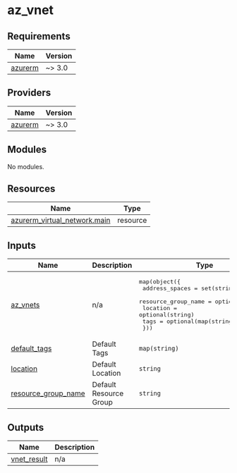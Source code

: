 # az_vnet

<!-- BEGINNING OF PRE-COMMIT-TERRAFORM DOCS HOOK -->
## Requirements

| Name | Version |
|------|---------|
| <a name="requirement_azurerm"></a> [azurerm](#requirement\_azurerm) | ~> 3.0 |

## Providers

| Name | Version |
|------|---------|
| <a name="provider_azurerm"></a> [azurerm](#provider\_azurerm) | ~> 3.0 |

## Modules

No modules.

## Resources

| Name | Type |
|------|------|
| [azurerm_virtual_network.main](https://registry.terraform.io/providers/hashicorp/azurerm/latest/docs/resources/virtual_network) | resource |

## Inputs

| Name | Description | Type | Default | Required |
|------|-------------|------|---------|:--------:|
| <a name="input_az_vnets"></a> [az\_vnets](#input\_az\_vnets) | n/a | <pre>map(object({<br>    address_spaces      = set(string)<br>    resource_group_name = optional(string)<br>    location            = optional(string)<br>    tags                = optional(map(string))<br>  }))</pre> | n/a | yes |
| <a name="input_default_tags"></a> [default\_tags](#input\_default\_tags) | Default Tags | `map(string)` | `{}` | no |
| <a name="input_location"></a> [location](#input\_location) | Default Location | `string` | `null` | no |
| <a name="input_resource_group_name"></a> [resource\_group\_name](#input\_resource\_group\_name) | Default Resource Group | `string` | `null` | no |

## Outputs

| Name | Description |
|------|-------------|
| <a name="output_vnet_result"></a> [vnet\_result](#output\_vnet\_result) | n/a |
<!-- END OF PRE-COMMIT-TERRAFORM DOCS HOOK -->
